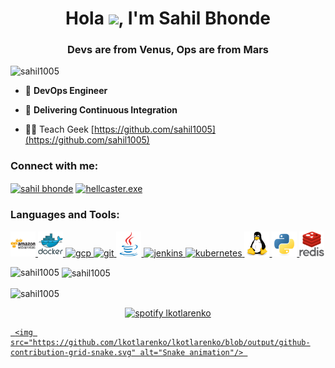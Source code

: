 <h1 align="center">Hola <img src="https://github.com/TheDudeThatCode/TheDudeThatCode/blob/master/Assets/Hi.gif" width="29px">, I'm Sahil Bhonde</h1>
<h3 align="center">Devs are from Venus, Ops are from Mars</h3>

<p align="left"> <img src="https://komarev.com/ghpvc/?username=sahil1005&label=Profile%20views&color=0e75b6&style=flat" alt="sahil1005" /> </p>

- 🔭 **DevOps Engineer**

- 🌱 **Delivering Continuous Integration**

- 👨‍💻 Teach Geek [https://github.com/sahil1005](https://github.com/sahil1005)

<h3 align="left">Connect with me:</h3>
<p align="left">
<a href="https://linkedin.com/in/sahil bhonde" target="blank"><img align="center" src="https://raw.githubusercontent.com/rahuldkjain/github-profile-readme-generator/master/src/images/icons/Social/linked-in-alt.svg" alt="sahil bhonde" height="30" width="40" /></a>
<a href="https://instagram.com/hellcaster.exe" target="blank"><img align="center" src="https://raw.githubusercontent.com/rahuldkjain/github-profile-readme-generator/master/src/images/icons/Social/instagram.svg" alt="hellcaster.exe" height="30" width="40" /></a>
</p>

<h3 align="left">Languages and Tools:</h3>
<p align="left"> <a href="https://aws.amazon.com" target="_blank" rel="noreferrer"> <img src="https://raw.githubusercontent.com/devicons/devicon/master/icons/amazonwebservices/amazonwebservices-original-wordmark.svg" alt="aws" width="40" height="40"/> </a> <a href="https://www.docker.com/" target="_blank" rel="noreferrer"> <img src="https://raw.githubusercontent.com/devicons/devicon/master/icons/docker/docker-original-wordmark.svg" alt="docker" width="40" height="40"/> </a> <a href="https://cloud.google.com" target="_blank" rel="noreferrer"> <img src="https://www.vectorlogo.zone/logos/google_cloud/google_cloud-icon.svg" alt="gcp" width="40" height="40"/> </a> <a href="https://git-scm.com/" target="_blank" rel="noreferrer"> <img src="https://www.vectorlogo.zone/logos/git-scm/git-scm-icon.svg" alt="git" width="40" height="40"/> </a> <a href="https://www.java.com" target="_blank" rel="noreferrer"> <img src="https://raw.githubusercontent.com/devicons/devicon/master/icons/java/java-original.svg" alt="java" width="40" height="40"/> </a> <a href="https://www.jenkins.io" target="_blank" rel="noreferrer"> <img src="https://www.vectorlogo.zone/logos/jenkins/jenkins-icon.svg" alt="jenkins" width="40" height="40"/> </a> <a href="https://kubernetes.io" target="_blank" rel="noreferrer"> <img src="https://www.vectorlogo.zone/logos/kubernetes/kubernetes-icon.svg" alt="kubernetes" width="40" height="40"/> </a> <a href="https://www.linux.org/" target="_blank" rel="noreferrer"> <img src="https://raw.githubusercontent.com/devicons/devicon/master/icons/linux/linux-original.svg" alt="linux" width="40" height="40"/> </a> <a href="https://www.python.org" target="_blank" rel="noreferrer"> <img src="https://raw.githubusercontent.com/devicons/devicon/master/icons/python/python-original.svg" alt="python" width="40" height="40"/> </a> <a href="https://redis.io" target="_blank" rel="noreferrer"> <img src="https://raw.githubusercontent.com/devicons/devicon/master/icons/redis/redis-original-wordmark.svg" alt="redis" width="40" height="40"/> </a> </p>

<p><img align="left" src="https://github-readme-stats.vercel.app/api/top-langs?username=sahil1005&show_icons=true&locale=en&layout=compact" alt="sahil1005" /></p>

<p>&nbsp;<img align="center" src="https://github-readme-stats.vercel.app/api?username=sahil1005&show_icons=true&locale=en" alt="sahil1005" /></p>

<p><img align="center" src="https://github-readme-streak-stats.herokuapp.com/?user=sahil1005&" alt="sahil1005" /></p>
 

 <!-- 

Spotify Now Playing Card https://github.com/novatorem/novatorem --> 

<p align="center"> 

  <a href="https://open.spotify.com/user/lkotlarenko" target="blank"> 

   <img src="https://spotify-now-playing-lkotlarenko.vercel.app/api/spotify" alt="spotify lkotlarenko"/> 

   </a> 

</p> 

  
 

<p align="center"> 

   <a href="https://github.com/lkotlarenko#user-activity-overview" target="blank"> 

     <img src="https://github.com/lkotlarenko/lkotlarenko/blob/output/github-contribution-grid-snake.svg" alt="Snake animation"/> 

   </a> 

</p>








  


